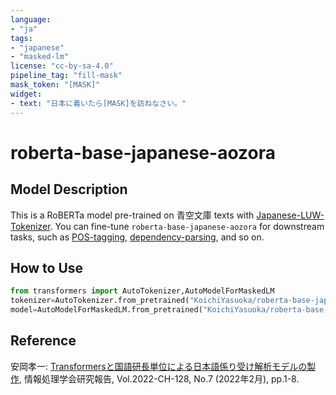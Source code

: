 ```yaml
---
language:
- "ja"
tags:
- "japanese"
- "masked-lm"
license: "cc-by-sa-4.0"
pipeline_tag: "fill-mask"
mask_token: "[MASK]"
widget:
- text: "日本に着いたら[MASK]を訪ねなさい。"
---
```


# roberta-base-japanese-aozora

## Model Description

This is a RoBERTa model pre-trained on 青空文庫 texts with [Japanese-LUW-Tokenizer](https://github.com/KoichiYasuoka/Japanese-LUW-Tokenizer). You can fine-tune `roberta-base-japanese-aozora` for downstream tasks, such as [POS-tagging](https://huggingface.co/KoichiYasuoka/roberta-base-japanese-luw-upos), [dependency-parsing](https://huggingface.co/KoichiYasuoka/roberta-base-japanese-aozora-ud-goeswith), and so on.

## How to Use

```py
from transformers import AutoTokenizer,AutoModelForMaskedLM
tokenizer=AutoTokenizer.from_pretrained("KoichiYasuoka/roberta-base-japanese-aozora")
model=AutoModelForMaskedLM.from_pretrained("KoichiYasuoka/roberta-base-japanese-aozora")
```

## Reference

安岡孝一: [Transformersと国語研長単位による日本語係り受け解析モデルの製作](http://id.nii.ac.jp/1001/00216223/), 情報処理学会研究報告, Vol.2022-CH-128, No.7 (2022年2月), pp.1-8.

